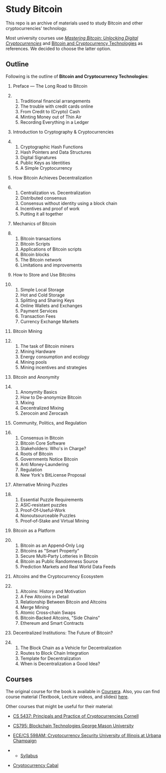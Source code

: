 # Study Bitcoin

  This repo is an archive of materials used to study Bitcoin and other cryptocurrencies' technology.

  Most university courses use [*Mastering Bitcoin: Unlocking Digital Cryptocurrencies*](https://github.com/aantonop/bitcoinbook) and [Bitcoin and Cryptocurrency Technologies](https://d28rh4a8wq0iu5.cloudfront.net/bitcointech/readings/princeton_bitcoin_book.pdf) as references. We decided to choose the latter option.

  ## Outline

  Following is the outline of **Bitcoin and Cryptocurrency Technologies**: 

  1. Preface — The Long Road to Bitcoin

  2. 1. Traditional financial arrangements
     2. The trouble with credit cards online
     3. From Credit to (Crypto) Cash
     4. Minting Money out of Thin Air
     5. Recording Everything in a Ledger

  3. Introduction to Cryptography & Cryptocurrencies

  4. 1. Cryptographic Hash Functions
     2. Hash Pointers and Data Structures
     3. Digital Signatures
     4. Public Keys as Identities
     5. A Simple Cryptocurrency

  5. How Bitcoin Achieves Decentralization

  6. 1. Centralization vs. Decentralization
     2. Distributed consensus
     3. Consensus without identity using a block chain
     4. Incentives and proof of work
     5. Putting it all together

  7. Mechanics of Bitcoin

  8. 1. Bitcoin transactions
     2. Bitcoin Scripts
     3. Applications of Bitcoin scripts
     4. Bitcoin blocks
     5. The Bitcoin network
     6. Limitations and improvements

  9. How to Store and Use Bitcoins

  10. 1. Simple Local Storage
      2. Hot and Cold Storage
      3. Splitting and Sharing Keys
      4. Online Wallets and Exchanges
      5. Payment Services
      6. Transaction Fees
      7. Currency Exchange Markets

  11. Bitcoin Mining

  12. 1. The task of Bitcoin miners
      2. Mining Hardware
      3. Energy consumption and ecology
      4. Mining pools
      5. Mining incentives and strategies

  13. Bitcoin and Anonymity

  14. 1. Anonymity Basics
      2. How to De-anonymize Bitcoin
      3. Mixing
      4. Decentralized Mixing
      5. Zerocoin and Zerocash

  15. Community, Politics, and Regulation

  16. 1. Consensus in Bitcoin
      2. Bitcoin Core Software
      3. Stakeholders: Who's in Charge?
      4. Roots of Bitcoin
      5. Governments Notice Bitcoin
      6. Anti Money‐Laundering
      7. Regulation
      8. New York's BitLicense Proposal

  17. Alternative Mining Puzzles

  18. 1. Essential Puzzle Requirements
      2. ASIC‐resistant puzzles
      3. Proof‐Of‐Useful‐Work
      4. Nonoutsourceable Puzzles
      5. Proof‐of‐Stake and Virtual Mining

  19. Bitcoin as a Platform

  20. 1. Bitcoin as an Append‐Only Log
      2. Bitcoins as "Smart Property"
      3. Secure Multi‐Party Lotteries in Bitcoin
      4. Bitcoin as Public Randomness Source
      5. Prediction Markets and Real World Data Feeds

  21. Altcoins and the Cryptocurrency Ecosystem

  22. 1. Altcoins: History and Motivation
      2. A Few Altcoins in Detail
      3. Relationship Between Bitcoin and Altcoins
      4. Merge Mining
      5. Atomic Cross‐chain Swaps
      6. Bitcoin‐Backed Altcoins, "Side Chains"
      7. Ethereum and Smart Contracts

  23. Decentralized Institutions: The Future of Bitcoin?

  24. 1. The Block Chain as a Vehicle for Decentralization
      2. Routes to Block Chain Integration
      3. Template for Decentralization
      4. When is Decentralization a Good Idea?

  ## Courses

  The original course for the book is available in [Coursera](https://www.coursera.org/learn/cryptocurrency). Also, you can find course material (Textbook, Lecture videos, and slides) [here](https://piazza.com/princeton/spring2015/btctech/resources).

  Other courses that might be useful for their material:

  - [CS 5437: Principals and Practice of Cryptocurrencies Cornell](http://www.cs.cornell.edu/courses/cs5437/2016sp/)

  - [CS795: Blockchain Technologies George Mason University](https://www.baldimtsi.com/teaching/cs795_sp17)

  - [ECE/CS 598AM: Cryptocurrency Security University of Illinois at Urbana Champaign](https://soc1024.ece.illinois.edu/teaching/ece598am/fall2016/)

  - - [Syllabus](https://docs.google.com/document/d/1fYlRj1IYfAIZ9IkGZ2m8C3H2LfEdjJRvOl83gDrmtkQ/edit)

  - [Cryptocurrency Cabal](https://bitcoin-class.org)